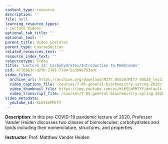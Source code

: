 ```yaml
---
content_type: resource
description: ''
file: null
learning_resource_types:
- Lecture Videos
optional_tab_title: ''
optional_text: ''
parent_title: Video Lectures
parent_type: CourseSection
related_resources_text: ''
resource_index_text: ''
resourcetype: Video
title: 'Lecture 12: Carbohydrates/Introduction to Membranes'
uid: 4710863c-d2fb-1781-77e4-5a389e753adc
video_files:
  archive_url: https://archive.org/download/MIT7.05S20/MIT7_05S20_lec12_300k.mp4
  video_captions_file: /courses/7-05-general-biochemistry-spring-2020/12f219a9411b547185da7b880c7de953_KLb5CmPM7YY.vtt
  video_thumbnail_file: https://img.youtube.com/vi/KLb5CmPM7YY/default.jpg
  video_transcript_file: /courses/7-05-general-biochemistry-spring-2020/6e57362767c076080cf9a747f7f78cd6_KLb5CmPM7YY.pdf
video_metadata:
  youtube_id: KLb5CmPM7YY
---
```


**Description**: In this pre-COVID-19 pandemic lecture of 2020, Professor Vander Heiden discusses two classes of biomolecules: carbohydrates and lipids including their nomenclature, structures, and properties.

**Instructor**: Prof. Matthew Vander Heiden